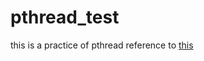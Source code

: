 # pthread_test
this is a practice of pthread
reference to [this](https://blog.gtwang.org/programming/pthread-multithreading-programming-in-c-tutorial/)
